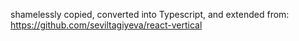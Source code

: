 shamelessly copied, converted into Typescript, and extended from:
https://github.com/seviltagiyeva/react-vertical